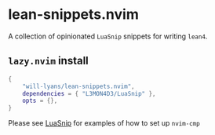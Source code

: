 # lean-snippets.nvim

A collection of opinionated `LuaSnip` snippets for writing `lean4`.

## `lazy.nvim` install

```lua
{
	"will-lyans/lean-snippets.nvim",
	dependencies = { "L3MON4D3/LuaSnip" },
	opts = {},
}
```

Please see [LuaSnip](https://github.com/L3MON4D3/LuaSnip) for examples of how to set up `nvim-cmp`
